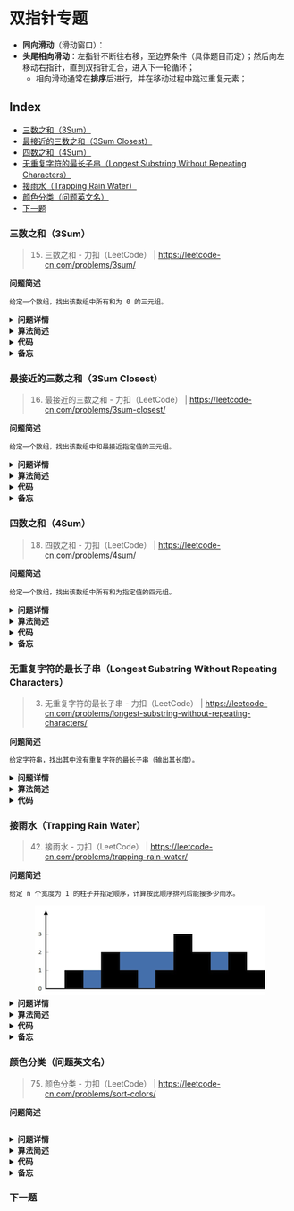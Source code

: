 双指针专题
===
- **同向滑动**（滑动窗口）：
- **头尾相向滑动**：左指针不断往右移，至边界条件（具体题目而定）；然后向左移动右指针，直到双指针汇合，进入下一轮循环；
    - 相向滑动通常在**排序**后进行，并在移动过程中跳过重复元素；

Index
---
<!-- TOC -->

- [三数之和（3Sum）](#三数之和3sum)
- [最接近的三数之和（3Sum Closest）](#最接近的三数之和3sum-closest)
- [四数之和（4Sum）](#四数之和4sum)
- [无重复字符的最长子串（Longest Substring Without Repeating Characters）](#无重复字符的最长子串longest-substring-without-repeating-characters)
- [接雨水（Trapping Rain Water）](#接雨水trapping-rain-water)
- [颜色分类（问题英文名）](#颜色分类问题英文名)
- [下一题](#下一题)

<!-- /TOC -->



### 三数之和（3Sum）
> 15. 三数之和 - 力扣（LeetCode） | https://leetcode-cn.com/problems/3sum/

**问题简述**
```text
给定一个数组，找出该数组中所有和为 0 的三元组。
```

<details><summary><b>问题详情</b></summary> 

```text
给你一个包含 n 个整数的数组 nums，判断 nums 中是否存在三个元素 a，b，c ，使得 a + b + c = 0 ？请你找出所有和为 0 且不重复的三元组。

注意：答案中不可以包含重复的三元组。

示例 1：
    输入：nums = [-1,0,1,2,-1,-4]
    输出：[[-1,-1,2],[-1,0,1]]

示例 2：
    输入：nums = []
    输出：[]

示例 3：
    输入：nums = [0]
    输出：[]

提示：
    0 <= nums.length <= 3000
    -10^5 <= nums[i] <= 10^5
```

</details>

<details><summary><b>算法简述</b></summary> 

1. 对数组排序；
1. 先**固定一个数**，通常固定第一个数，或者最后一个，两者类似
    - 不建议固定中间位置的数（见踩坑记录）；
1. 此时左右指针分别指向**剩余部分**的首尾位置；此时若三数之和小于目标值，则右移左指针；若大于目标值，则左移右指针；

- 为避免存入重复三元组，需要循环跳过重复元素；可以使用 set 去重，但这不是考察要点，其次也存在效率问题；
- 适当进行剪枝可以提升性能；

</details>

<details><summary><b>代码</b></summary> 

**python**：时间复杂度：`O(n^2)`，空间复杂度：`O(n)`
```python
from typing import List

class Solution:
    def threeSum(self, nums: List[int]) -> List[List[int]]:
        # 设置目标值
        target = 0

        ret = []
        L = len(nums)
        if L < 3:
            return ret

        # 排序
        nums = sorted(nums)
        for i in range(L - 2):  # 固定第一个数，注意范围
            # 剪枝
            if i > 0 and nums[i] == nums[i - 1]: continue
            if nums[i] + nums[i + 1] + nums[i + 2] > target: break
            if nums[i] + nums[L - 2] + nums[L - 1] < target: continue

            # 设置左右指针
            l, r = i + 1, L - 1
            while l < r:

                s = nums[i] + nums[l] + nums[r]
                if s < target:
                    l += 1
                elif s > target:
                    r -= 1
                else:  # s == target
                    ret.append([nums[i], nums[l], nums[r]])

                    # 同时移动双指针
                    l += 1
                    r -= 1

                    # 如果跟上一个值相同，就跳过
                    while l < r and nums[l] == nums[l - 1]: l += 1
                    while l < r and nums[r] == nums[r + 1]: r -= 1

        return ret

```

</details>

<details><summary><b>备忘</b></summary> 

1. 为什么不要固定中间位置的数
    - 固定第一个或最后一个数可以**缩小**每次遍历双指针的范围；
    - 但是固定中间位置的数则不会，这会带来额外的判重操作；
        
        ```python
        # 固定第一个数
        for i in range(L - 2):
            lp, rp = i + 1, L - 1  # 左指针与 i 的位置相关
        
        # 固定中间位置的数
        for i in range(1, L - 1):
            lp, rp = 0, L - 1  # 左右指针始终不变
        ```

1. 如何利用单调性剪枝
    - 在经过排序后，每轮迭代时，三数之和的最大值 `max_s` 和最小值`min_s`是确定的；
    - 所以当 `min_s > target` 或 `max_s < target` 时，后续都不可能存在等于目标值的三元组；
    - 注意：`min_s` 已经是当前的全局最小值，而 `max_s` 却不是全局最大值，所以前者可以 `break`，后者则应该 `continue`；
    - 代码细节：

        ```python
        # min_s
        if nums[i] + nums[i + 1] + nums[i + 2] > target: break
        # max_s
        if nums[i] + nums[L - 2] + nums[L - 1] < target: continue
        ```

</details>


### 最接近的三数之和（3Sum Closest）
> 16. 最接近的三数之和 - 力扣（LeetCode） | https://leetcode-cn.com/problems/3sum-closest/

**问题简述**
```text
给定一个数组，找出该数组中和最接近指定值的三元组。
```

<details><summary><b>问题详情</b></summary> 

```text
给定一个包括 n 个整数的数组 nums 和 一个目标值 target。找出 nums 中的三个整数，使得它们的和与 target 最接近。返回这三个数的和。假定每组输入只存在唯一答案。

示例：
    输入：nums = [-1,2,1,-4], target = 1
    输出：2
    解释：与 target 最接近的和是 2 (-1 + 2 + 1 = 2) 。

提示：
    3 <= nums.length <= 10^3
    -10^3 <= nums[i] <= 10^3
    -10^4 <= target <= 10^4
```

</details>

<details><summary><b>算法简述</b></summary> 

1. 先对数组排序，然后用前三个数的和初始化返回值 ret；
1. 先固定第一个数字，然后左右双指针遍历剩余部分；
1. 若此时三数之和小于目标值，则右移左指针；若大于目标值，则左移右指针；
    - 如果等于则直接返回结果，结束程序；
1. 期间如果当前和比 ret 更接近目标值，则更新 ret；

- 利用单调性进行剪枝能大幅提升性能（本题中这一点可能比双指针遍历更重要）

</details>

<details><summary><b>代码</b></summary> 

**python**：时间复杂度：`O(n^2)`，空间复杂度：`O(1)`
```python
from typing import List

class Solution:
    def threeSumClosest(self, nums: List[int], target: int) -> int:
        nums = sorted(nums)

        L = len(nums)
        ret = nums[0] + nums[1] + nums[2]  # 初始化，len(nums) >= 3
        for i in range(L - 2):

            # 跳过重复元素
            if i > 0 and nums[i] == nums[i - 1]:
                continue

            # 剪枝：利用单调性
            min_s = nums[i] + nums[i + 1] + nums[i + 2]  # 最小和
            if min_s > target:
                if abs(min_s - target) < abs(ret - target):
                    ret = min_s
                break

            max_s = nums[i] + nums[L - 2] + nums[L - 1]  # 最大和
            if max_s < target:
                ret = max_s
                continue

            # 初始化双指针
            l, r = i + 1, L - 1
            while l < r:
                s = nums[i] + nums[l] + nums[r]
                if abs(s - target) < abs(ret - target):
                    ret = s

                if s < target:
                    l += 1
                    while l < r and nums[l] == nums[l - 1]: l += 1
                elif s > target:
                    r -= 1
                    while l < r and nums[r] == nums[r + 1]: r -= 1
                else:  # ret == target
                    return ret
        return ret

```

</details>

<details><summary><b>备忘</b></summary> 

1. 如何利用单调性剪枝
    - 在经过排序后，每轮迭代时，三数之和的最大值和最小值是确定的；
    - 所以如果最小值比目标值大，那么后面无论怎么移动双指针，差值都只会越来越大；最大值比目标值小时同理；
    - 代码细节：

        ```python
        # 剪枝：利用单调性
        min_s = nums[i] + nums[i + 1] + nums[i + 2]  # 最小和
        if min_s > target:  # 如果最小和也大于 target，则剩余部分的差值肯定越来越大
            # 容易忽略的一步，注意此时也是有可能出现答案的，比如 ret < 0 < min_s 时
            if abs(min_s - target) < abs(ret - target):
                ret = min_s
            break

        max_s = nums[i] + nums[L - 2] + nums[L - 1]  # 最大和
        if max_s < target:  # 如果最大和也小于 target，则剩余部分的差值肯定越来越大
            ret = max_s  # 此时 ret < max_s < target，所以 max_s 必然比当前 ret 更接近目标值
            continue
        ```

</details>


### 四数之和（4Sum）
> 18. 四数之和 - 力扣（LeetCode） | https://leetcode-cn.com/problems/4sum/

**问题简述**
```text
给定一个数组，找出该数组中所有和为指定值的四元组。
```

<details><summary><b>问题详情</b></summary> 

```text
给定一个包含 n 个整数的数组 nums 和一个目标值 target，判断 nums 中是否存在四个元素 a，b，c 和 d ，使得 a + b + c + d 的值与 target 相等？找出所有满足条件且不重复的四元组。

注意：答案中不可以包含重复的四元组。

示例 1：
    输入：nums = [1,0,-1,0,-2,2], target = 0
    输出：[[-2,-1,1,2],[-2,0,0,2],[-1,0,0,1]]

示例 2：
    输入：nums = [], target = 0
    输出：[]

提示：

    0 <= nums.length <= 200
    -10^9 <= nums[i] <= 10^9
    -10^9 <= target <= 10^9
```

</details>

<details><summary><b>算法简述</b></summary> 

1. 在三数之和的基础上再套一层循环，相当于每次固定前两个数，然后对后两个数进行双指针移动；

</details>

<details><summary><b>代码</b></summary> 

**python**：时间复杂度：`O(n^3)`，空间复杂度：`O(n)`
```python
class Solution:
    def fourSum(self, nums: List[int], target: int) -> List[List[int]]:
        ret = []
        L = len(nums)
        if L < 4: return ret

        nums = sorted(nums)
        for i in range(L - 3):
            # 剪枝
            if nums[i] + nums[i + 1] + nums[i + 2] + nums[i + 3] > target: break
            if nums[i] + nums[L - 1] + nums[L - 2] + nums[L - 1] < target: continue
            if i > 0 and nums[i] == nums[i - 1]: continue

            for j in range(i + 1, L - 2):
                # 剪枝
                if nums[i] + nums[j] + nums[j + 1] + nums[j + 2] > target: break
                if nums[i] + nums[j] + nums[L - 2] + nums[L - 1] < target: continue
                if j > i + 1 and nums[j] == nums[j - 1]: continue

                l, r = j + 1, L - 1
                while l < r:
                    s = nums[i] + nums[j] + nums[l] + nums[r]

                    if s < target:
                        l += 1
                    elif s > target:
                        r -= 1
                    else:
                        ret.append([nums[i], nums[j], nums[l], nums[r]])
                        l += 1
                        r -= 1

                        while l < r and nums[l] == nums[l - 1]: l += 1
                        while l < r and nums[r] == nums[r + 1]: r -= 1

        return ret

```

</details>

<details><summary><b>备忘</b></summary> 

1. 注意每一层都可以进行剪枝；

</details>


### 无重复字符的最长子串（Longest Substring Without Repeating Characters）
> 3. 无重复字符的最长子串 - 力扣（LeetCode） | https://leetcode-cn.com/problems/longest-substring-without-repeating-characters/

**问题简述**
```text
给定字符串，找出其中没有重复字符的最长子串（输出其长度）。
```

<details><summary><b>问题详情</b></summary> 

```text
给定一个字符串，请你找出其中不含有重复字符的 最长子串 的长度。

示例 1:
    输入: s = "abcabcbb"
    输出: 3 
    解释: 因为无重复字符的最长子串是 "abc"，所以其长度为 3。

示例 2:
    输入: s = "bbbbb"
    输出: 1
    解释: 因为无重复字符的最长子串是 "b"，所以其长度为 1。

示例 3:
    输入: s = "pwwkew"
    输出: 3
    解释: 因为无重复字符的最长子串是 "wke"，所以其长度为 3。
         请注意，你的答案必须是 子串 的长度，"pwke" 是一个子序列，不是子串。

示例 4:
    输入: s = ""
    输出: 0
 
提示：
    0 <= s.length <= 5 * 104
    s 由英文字母、数字、符号和空格组成
```

</details>

<details><summary><b>算法简述</b></summary> 

1. 双指针作为一个滑动窗口同向移动，记录窗口中出现过的最长不重复子串；
1. 使用字典记录每个字符最新的位置；
1. 如果是新字符，更新长度；反之更新窗口的起始位置，即移动左指针到该字符上次出现的位置作为新窗口的起点；
- **注意**：即使是出现过的字符，但如果它不在新窗口内，就不需要更新窗口；如 `abcbcde`，当右指针移至第二个 `c` 时，此时新窗口的起始位置已经是第二个 `b` 了，在第一个 `c` 之前，此时就不需要更新窗口；

</details>

<details><summary><b>代码</b></summary> 

**python**：时间复杂度：`O(n)`，空间复杂度：`O(1)`
```python
class Solution:
    def lengthOfLongestSubstring(self, s: str) -> int:
        idx = {}

        l = -1
        ret = 0
        for r, c in enumerate(s):
            if c in idx and idx[c] > l:
                l = idx[c]
            else:
                if r - l > ret:
                    ret = r - l

            idx[c] = r

        return ret
```

</details>


### 接雨水（Trapping Rain Water）
> 42. 接雨水 - 力扣（LeetCode） | https://leetcode-cn.com/problems/trapping-rain-water/

**问题简述**
```text
给定 n 个宽度为 1 的柱子并指定顺序，计算按此顺序排列后能接多少雨水。
```

<div align="center"><img src="./_assets/rainwatertrap.png" height="" /></div>

<details><summary><b>问题详情</b></summary> 

```text
给定 n 个非负整数表示每个宽度为 1 的柱子的高度图，计算按此排列的柱子，下雨之后能接多少雨水。

示例 1:
    输入：height = [0,1,0,2,1,0,1,3,2,1,2,1]
    输出：6
    解释：上面是由数组 [0,1,0,2,1,0,1,3,2,1,2,1] 表示的高度图，在这种情况下，可以接 6 个单位的雨水（蓝色部分表示雨水）。 

示例 2:
    输入：height = [4,2,0,3,2,5]
    输出：9

提示：
    n == height.length
    0 <= n <= 3 * 104
    0 <= height[i] <= 10^5
```

</details>

<details><summary><b>算法简述</b></summary> 

- 本题可以抽象为：对 `height` 中的每个位置，分别找出其左右最高的柱子，记为 `max_l` 和 `max_r`，则每个位置的储水量为 `min(max_l, max_r) - height[i]`，然后叠加各位置的储水量即为答案；

**思路 1**
- 分别从左往右和从右往左循环两次，找出每个位置左侧的最高点 `max_l` 和右侧的最高点 `max_r`，分别存储在两个数组中；然后再循环一次记录每个位置的储水量；
- 时间复杂度：`O(n)`，空间复杂度：`O(n)`

**思路 2**
- 使用左右双指针，配合两个变量维护 `max_l` 和 `max_r`；
- 时间复杂度：`O(n)`，空间复杂度：`O(1)`

</details>

<details><summary><b>代码</b></summary> 

**思路 1（python）**：时间复杂度：`O(n)`，空间复杂度：`O(n)`
```python
from typing import List

class Solution:
    def trap(self, height: List[int]) -> int:
        L = len(height)
        if L < 1: return 0

        max_l = [height[0] for _ in range(L)]
        for i in range(1, len(height)):
            max_l[i] = max(height[i], max_l[i - 1])

        max_r = [height[L - 1] for _ in range(L)]
        for i in range(L - 2, -1, -1):
            max_r[i] = max(height[i], max_r[i + 1])

        ret = 0
        for i in range(L):
            ret += min(max_l[i], max_r[i]) - height[i]

        return ret
```

**思路 2（python）**
```python
class Solution:
    def trap(self, height: List[int]) -> int:
        L = len(height)
        if L < 3: return 0

        ret = 0
        l, r = 0, L - 1
        max_l, max_r = height[0], height[L - 1]
        while l < r:
            if height[l] < height[r]:
                if height[l] >= max_l:
                    max_l = height[l]  # 1
                else:
                    ret += max_l - height[l]  # 2
                l += 1
            else:
                if height[r] >= max_r:
                    max_r = height[r]  # 3
                else:
                    ret += max_r - height[r]  # 4
                r -= 1

        return ret
```

</details>

<details><summary><b>备忘</b></summary> 

- 思路 2 的代码隐藏了一个逻辑，即“当进入分支 2 时，有 `max_l < max_r`；或进入分支 4 时，有 `max_r < max_l`”；

</details>


### 颜色分类（问题英文名）
> 75. 颜色分类 - 力扣（LeetCode） | https://leetcode-cn.com/problems/sort-colors/

**问题简述**
```text

```

<details><summary><b>问题详情</b></summary> 

```text

```

</details>

<details><summary><b>算法简述</b></summary> 

1. 1；
1. 2

</details>

<details><summary><b>代码</b></summary> 

**python**
- 时间复杂度：`O()`，空间复杂度：`O()`
```python

```

</details>

<details><summary><b>备忘</b></summary> 

1. 1
1. 2

</details>


### 下一题
